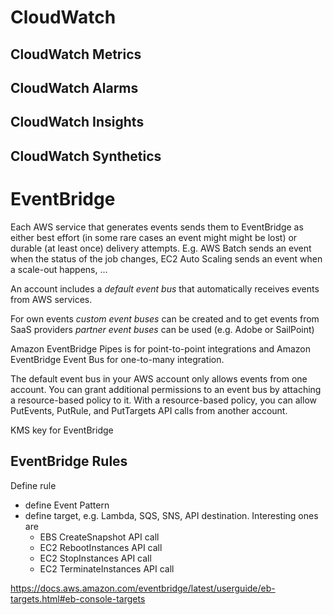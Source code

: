# CloudWatch

## CloudWatch Metrics

## CloudWatch Alarms

## CloudWatch Insights

## CloudWatch Synthetics 

# EventBridge

Each AWS service that generates events sends them to EventBridge as either best effort (in some rare cases an event might might be lost) or durable (at least once) delivery attempts. E.g. AWS Batch sends an event when the status of the job changes, EC2 Auto Scaling sends an event when a scale-out happens, ...

An account includes a *default event bus* that automatically receives events from AWS services.

For own events *custom event buses* can be created and to get events from SaaS providers *partner event buses* can be used (e.g. Adobe or SailPoint)

Amazon EventBridge Pipes is for point-to-point integrations and Amazon EventBridge Event Bus for one-to-many integration.

The default event bus in your AWS account only allows events from one account. You can grant additional permissions to an event bus by attaching a resource-based policy to it. With a resource-based policy, you can allow PutEvents, PutRule, and PutTargets API calls from another account. 

KMS key for EventBridge

## EventBridge Rules
Define rule
* define Event Pattern
* define target, e.g. Lambda, SQS, SNS, API destination. Interesting ones are
  * EBS CreateSnapshot API call
  * EC2 RebootInstances API call
  * EC2 StopInstances API call
  * EC2 TerminateInstances API call
  
https://docs.aws.amazon.com/eventbridge/latest/userguide/eb-targets.html#eb-console-targets

